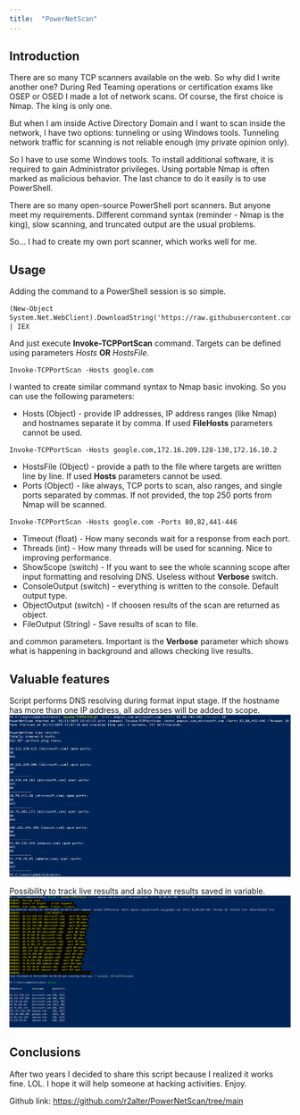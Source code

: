 ```yaml
---
title:  "PowerNetScan"
---
```

## Introduction

There are so many TCP scanners available on the web. So why did I write another one? During Red Teaming operations or certification exams like OSEP or OSED I made a lot of network scans. Of course, the first choice is Nmap. The king is only one.

But when I am inside Active Directory Domain and I want to scan inside the network, I have two options: tunneling or using Windows tools. Tunneling network traffic for scanning is not reliable enough (my private opinion only).

So I have to use some Windows tools. To install additional software, it is required to gain Administrator privileges. Using portable Nmap is often marked as malicious behavior. The last chance to do it easily is to use PowerShell.

There are so many open-source PowerShell port scanners. But anyone meet my requirements. Different command syntax (reminder - Nmap is the king), slow scanning, and truncated output are the usual problems. 

So... I had to create my own port scanner, which works well for me.

## Usage
Adding the command to a PowerShell session is so simple.

```
(New-Object System.Net.WebClient).DownloadString('https://raw.githubusercontent.com/r2alter/PowerNetScan/main/PowerNetScan.ps1') | IEX
```

And just execute **Invoke-TCPPortScan** command. Targets can be defined using parameters *Hosts* **OR** *HostsFile*.

```
Invoke-TCPPortScan -Hosts google.com
```

I wanted to create similar command syntax to Nmap basic invoking. So you can use the following parameters:
- Hosts (Object) - provide IP addresses, IP address ranges (like Nmap) and hostnames separate it by comma. If used **FileHosts** parameters cannot be used.
```
Invoke-TCPPortScan -Hosts google.com,172.16.209.128-130,172.16.10.2
```
- HostsFile (Object) - provide a path to the file where targets are written line by line. If used **Hosts** parameters cannot be used.
- Ports (Object) - like always, TCP ports to scan, also ranges, and single ports separated by commas. If not provided, the top 250 ports from Nmap will be scanned.
```
Invoke-TCPPortScan -Hosts google.com -Ports 80,82,441-446
```
- Timeout (float) - How many seconds wait for a response from each port.
- Threads (int) - How many threads will be used for scanning. Nice to improving performance.
- ShowScope (switch) - If you want to see the whole scanning scope after input formatting and resolving DNS. Useless without **Verbose** switch.
- ConsoleOutput (switch) - everything is written to the console. Default output type.
- ObjectOutput (switch) - If choosen results of the scan are returned as object.
- FileOutput (String) - Save results of scan to file.

and common parameters. Important is the **Verbose** parameter which shows what is happening in background and allows checking live results.

## Valuable features

Script performs DNS resolving during format input stage. If the hostname has more than one IP address, all addresses will be added to scope.
![DNS feature](/assets/images/DNS_feature.png)

Possibility to track live results and also have results saved in variable.
![live results feature](/assets/images/live_results_feature.png)

## Conclusions

After two years I decided to share this script because I realized it works fine. LOL. I hope it will help someone at hacking activities. Enjoy.

Github link: https://github.com/r2alter/PowerNetScan/tree/main